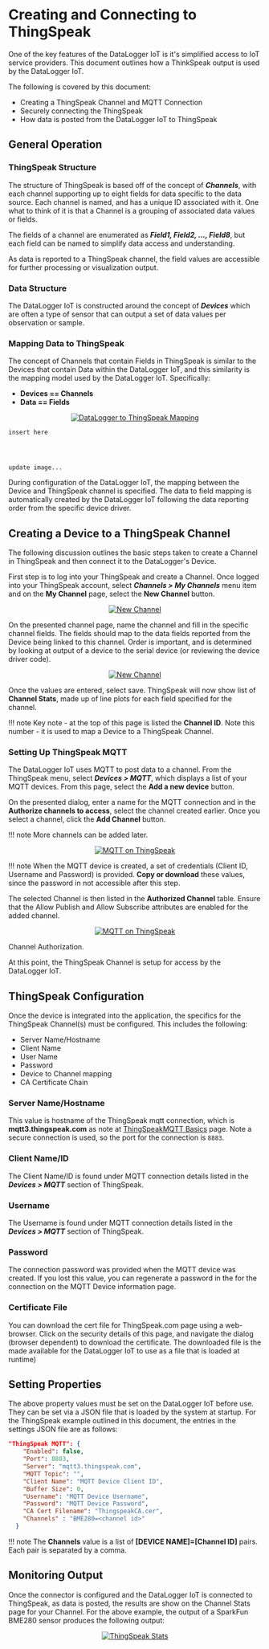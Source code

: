 # Creating and Connecting to ThingSpeak

One of the key features of the DataLogger IoT is it's simplified access to IoT service providers. This document outlines how a ThinkSpeak output is used by the DataLogger IoT.

The following is covered by this document:

* Creating a ThingSpeak Channel and MQTT Connection
* Securely connecting the ThingSpeak
* How data is posted from the DataLogger IoT to ThingSpeak

## General Operation

### ThingSpeak Structure

The structure of ThingSpeak is based off of the concept of ***Channels***, with each channel supporting up to eight fields for data specific to the data source. Each channel is named, and has a unique ID associated with it.  One what to think of it is that a Channel is a grouping of associated data values or fields.

The fields of a channel are enumerated as ***Field1, Field2, ..., Field8***, but each field can be named to simplify data access and understanding.

As data is reported to a ThingSpeak channel, the field values are accessible for further processing or visualization output.




### Data Structure

The DataLogger IoT is constructed around the concept of ***Devices*** which are often a type of sensor that can output a set of data values per observation or sample.




### Mapping Data to ThingSpeak

The concept of Channels that contain Fields in ThingSpeak is similar to the Devices that contain Data within the DataLogger IoT, and this similarity is the mapping model used by the DataLogger IoT. Specifically:

* **Devices == Channels**
* **Data == Fields**

<div style="text-align: center">
  <a href="../assets/iot_ts_mapping.png"><img src="../assets/iot_ts_mapping.png" alt="DataLogger to ThingSpeak Mapping"></a>
</div>

    insert here




    update image...

During configuration of the DataLogger IoT, the mapping between the Device and ThingSpeak channel is specified. The data to field mapping is automatically created by the DataLogger IoT following the data reporting order from the specific device driver.



## Creating a Device to a ThingSpeak Channel

The following discussion outlines the basic steps taken to create a Channel in ThingSpeak and then connect it to the DataLogger's Device.

First step is to log into your ThingSpeak and create a Channel. Once logged into your ThingSpeak account, select ***Channels > My Channels*** menu item and on the **My Channel** page, select the **New Channel** button.

<div style="text-align: center">
  <a href="../assets/iot_ts_channel.png"><img src="../assets/iot_ts_channel.png" alt="New Channel"></a>
</div>

On the presented channel page, name the channel and fill in the specific channel fields. The fields should map to the data fields reported from the Device being linked to this channel. Order is important, and is determined by looking at output of a device to the serial device (or reviewing the device driver code).

<div style="text-align: center">
  <a href="../assets/iot_ts_new_channel.png"><img src="../assets/iot_ts_new_channel.png" alt="New Channel"></a>
</div>

Once the values are entered, select save. ThingSpeak will now show list of **Channel Stats**, made up of line plots for each field specified for the channel.


!!! note
    Key note - at the top of this page is listed the **Channel ID**. Note this number - it is used to map a Device to a ThingSpeak Channel.



### Setting Up ThingSpeak MQTT

The DataLogger IoT uses MQTT to post data to a channel. From the ThingSpeak menu, select ***Devices > MQTT***, which displays a list of your MQTT devices. From this page, select the **Add a new device** button.

On the presented dialog, enter a name for the MQTT connection and in the **Authorize channels to access**, select the channel created earlier. Once you select a channel, click the **Add Channel** button.

!!! note
    More channels can be added later.

<div style="text-align: center">
  <a href="../assets/iot_ts_mqtt.png"><img src="../assets/iot_ts_mqtt.png" alt="MQTT on ThingSpeak"></a>
</div>

!!! note
    When the MQTT device is created, a set of credentials (Client ID, Username and Password) is provided. **Copy or download** these values, since the password in not accessible after this step.

The selected Channel is then listed in the **Authorized Channel** table. Ensure that the Allow Publish and Allow Subscribe attributes are enabled for the added channel.

<div style="text-align: center">
  <a href="../assets/iot_ts_mqtt_channel_auth.png"><img src="../assets/iot_ts_mqtt_channel_auth.png" alt="MQTT on ThingSpeak"></a>
</div>

Channel Authorization.

At this point, the ThingSpeak Channel is setup for access by the DataLogger IoT.



## ThingSpeak Configuration

Once the device is integrated into the application, the specifics for the ThingSpeak Channel(s) must be configured. This includes the following:

* Server Name/Hostname
* Client Name
* User Name
* Password
* Device to Channel mapping
* CA Certificate Chain

### Server Name/Hostname

This value is hostname of the ThingSpeak mqtt connection, which is **mqtt3.thingspeak.com** as note at [ThingSpeakMQTT Basics](https://www.mathworks.com/help/thingspeak/mqtt-basics.html) page. Note a secure connection is used, so the port for the connection is `8883`.




### Client Name/ID

The Client Name/ID is found under MQTT connection details listed in the ***Devices > MQTT*** section of ThingSpeak.




### Username

The Username is found under MQTT connection details listed in the ***Devices > MQTT*** section of ThingSpeak.




### Password

The connection password was provided when the MQTT device was created. If you lost this value, you can regenerate a password in the for the connection on the MQTT Device information page.




### Certificate File

You can download the cert file for ThingSpeak.com page using a web-browser. Click on the security details of this page, and navigate the dialog (browser dependent) to download the certificate. The downloaded file is the made available for the DataLogger IoT to use as a file that is loaded at runtime)




## Setting Properties

The above property values must be set on the DataLogger IoT before use. They can be set via a JSON file that is loaded by the system at startup. For the ThingSpeak example outlined in this document, the entries in the settings JSON file are as follows:

```json
"ThingSpeak MQTT": {
    "Enabled": false,
    "Port": 8883,
    "Server": "mqtt3.thingspeak.com",
    "MQTT Topic": "",
    "Client Name": "MQTT Device Client ID",
    "Buffer Size": 0,
    "Username": "MQTT Device Username",
    "Password": "MQTT Device Password",
    "CA Cert Filename": "ThingspeakCA.cer",
    "Channels" : "BME280=<channel id>"
  }
```

!!! note
    The **Channels** value is a list of **[DEVICE NAME]=[Channel ID]** pairs. Each pair is separated by a comma.




## Monitoring Output

Once the connector is configured and the DataLogger IoT is connected to ThingSpeak, as data is posted, the results are show on the Channel Stats page for your Channel. For the above example, the output of a SparkFun BME280 sensor produces the following output:

<div style="text-align: center">
  <a href="../assets/iot_ts_channel_data.png"><img src="../assets/iot_ts_channel_data.png" alt="ThingSpeak Stats"></a>
</div>
